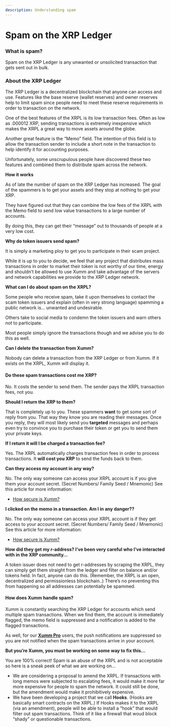 ```yaml
---
description: Understanding spam
---
```


# Spam on the XRP Ledger

### **What is spam?**

Spam on the XRP Ledger is any unwanted or unsolicited transaction that gets sent out in bulk.

### **About the XRP Ledger**

The XRP Ledger is a decentralized blockchain that anyone can access and use. Features like the base reserve (wallet reserves) and owner reserves help to limit spam since people need to meet these reserve requirements in order to transaction on the network.

One of the best features of the XRPL is its low transaction fees. Often as low as .000012 XRP, sending transactions is extremely inexpensive which makes the XRPL a great way to move assets around the globe.

Another great feature is the “Memo” field. The intention of this field is to allow the transaction sender to include a short note in the transaction to help identify it for accounting purposes.

Unfortunately, some unscrupulous people have discovered these two features and combined them to distribute spam across the network.

**How it works**

As of late the number of spam on the XRP Ledger has increased. The goal of the spammers is to get your assets and they stop at nothing to get your XRP.

They have figured out that they can combine the low fees of the XRPL with the Memo field to send low value transactions to a large number of accounts.

By doing this, they can get their “message” out to thousands of people at a very low cost.

**Why do token issuers send spam?**

It is simply a marketing ploy to get you to participate in their scam project.

While it is up to you to decide, we feel that any project that distributes mass transactions in order to market their token is not worthy of our time, energy and shouldn’t be allowed to use Xumm and take advantage of the servers and network capabilities we provide to the XRP Ledger network.

**What can I do about spam on the XRPL?**

Some people who receive spam, take it upon themselves to contact the scam token issuers and explain (often in very strong language) spamming a public network is… unwanted and undesirable.

Others take to social media to condemn the token issuers and warn others not to participate.

Most people simply ignore the transactions though and we advise you to do this as well.

**Can I delete the transaction from Xumm?**

Nobody can delete a transaction from the XRP Ledger or from Xumm. If it exists on the XRPL, Xumm will display it.

#### **Do these spam transactions cost me XRP?**

No. It costs the sender to send them. The sender pays the XRPL transaction fees, not you.

**Should I return the XRP to them?**

That is completely up to you. These spammers **want** to get some sort of reply from you. That way they know you are reading their messages. Once you reply, they will most likely send you **targeted** messages and perhaps even try to convince you to purchase their token or get you to send them your private keys.

**If I return it will I be charged a transaction fee?**

Yes. The XRPL automatically charges transaction fees in order to process transactions. It **will cost you XRP** to send the funds back to them.

**Can they access my account in any way?**

No. The only way someone can access your XRPL account is if you give them your account secret. (Secret Numbers/ Family Seed / Mnemonic) See this article for more information:

* [How secure is Xumm?](https://support.xumm.app/hc/en-us/articles/4427109779986)

**I clicked on the memo in a transaction. Am I in any danger??**

No. The only way someone can access your XRPL account is if they get access to your account secret. (Secret Numbers/ Family Seed / Mnemonic) See this article for more information:

* [How secure is Xumm?](https://support.xumm.app/hc/en-us/articles/4427109779986)

**How did they get my r-address? I’ve been very careful who I’ve interacted with in the XRP community…**

A token issuer does not need to get r-addresses by scraping the XRPL, they can simply get them straight from the ledger and filter on balance and/or tokens held. In fact, anyone can do this. (Remember, the XRPL is an open, decentralized and permissionless blockchain..) There’s no preventing this from happening so all addresses can potentially be spammed.

#### **How does Xumm handle spam?**

Xumm is constantly searching the XRP Ledger for accounts which send multiple spam transactions. When we find them, the account is immediately flagged, the memo field is suppressed and a notification is added to the flagged transactions.

As well, for our [**Xumm Pro**](https://support.xumm.app/hc/en-us/articles/6138022550418) users, the push notifications are suppressed so you are not notified when the spam transactions arrive in your account.

**But you’re Xumm, you must be working on some way to fix this…**

You are 100% correct! Spam is an abuse of the XRPL and is not acceptable so here is a sneak peek of what we are working on…

* We are considering a proposal to amend the XRPL. If transactions with long memos were subjected to escalating fees, it would make it more far more expensive for people to spam the network. It could still be done, but the amendment would make it prohibitively expensive.
* We have been developing a project that we call **Hooks**. (Hooks are basically smart contracts on the XRPL.) If Hooks makes it to the XRPL (via an amendment), people will be able to install a “hook” that would filter out spam transactions. Think of it like a firewall that woud block “shady” or questionable transactions.

